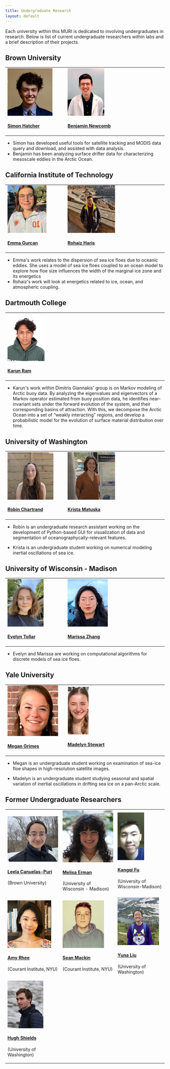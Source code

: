 ```yaml
---
title: Undergraduate Research
layout: default
---
```


Each university within this MURI is dedicated to involving undergraduates in research. Below is list of current undergraduate researchers within labs and a brief description of their projects. 

## Brown University
<table class="fixed">
  <col width="200"/>
  <col width="200"/>
  <col width="200"/>
  <tr>
    <td> <!-- Simon Hatcher -->
        <div class="card" style="width: 10rem;">
          <a href="" title="" class="card-image hover-overlay" target="_blank">
          <img src="images/team/Simon.JPG" alt="" class="img-responsive" height="150">
          </a>  
          <div class="card-text">
            <h4><a href="" target="_blank">Simon Hatcher</a></h4>
          </div>
        </div>
    </td>
    <td> <!-- Benjamin Newcomb -->
        <div class="card" style="width: 10rem;">
          <a href="" title="" class="card-image hover-overlay" target="_blank">
          <img src="images/team/Benjamin.png" alt="" class="img-responsive" height="150">
          </a>  
          <div class="card-text">
            <h4><a href="" target="_blank">Benjamin Newcomb</a></h4>
          </div>
        </div>
    </td>
  </tr>
</table>

- Simon has developed useful tools for satellite tracking and MODIS data query and download, and assisted with data analysis.
- Benjamin has been analyzing surface drifter data for characterizing mesoscale eddies in the Arctic Ocean.

## California Institute of Technology
<table class="fixed">
  <col width="200"/>
  <col width="200"/>
  <col width="200"/>
  <tr>
    <td> <!-- Emma Gurcan -->
        <div class="card" style="width: 10rem;">
        <a href="" title="" class="card-image hover-overlay" target="_blank">
        <img src="images/team/gurcan.jpg" alt="" class="img-responsive" height="150">
        </a>  
        <div class="card-text">
            <h4><a href="" target="_blank">Emma Gurcan</a></h4>
        </div>
        </div>
    </td>
        <td> <!-- Rohaiz Haris -->
        <div class="card" style="width: 10rem;">
        <a href="" title="" class="card-image hover-overlay" target="_blank">
        <img src="images/team/RohaizHaris.jpg" alt="" class="img-responsive" height="150">
        </a>  
        <div class="card-text">
            <h4><a href="" target="_blank">Rohaiz Haris</a></h4>
        </div>
        </div>
    </td>
  </tr>
</table>

- Emma's work relates to the dispersion of sea ice floes due to oceanic eddies. She uses a model of sea ice floes coupled to an ocean model to explore how floe size influences the width of the marginal ice zone and its energetics
- Rohaiz's work will look at energetics related to ice, ocean, and atmospheric coupling.
    

<!-- ## Courant Institute NYU
<table class="fixed">
  <col width="200"/>
  <col width="200"/>
  <col width="200"/>
  <tr>
  </tr>
</table> -->

## Dartmouth College
<table class="fixed">
  <col width="200"/>
  <col width="200"/>
  <col width="200"/>
  <tr>
    <td> <!-- Karun Ram -->
        <div class="card" style="width: 10rem;">
          <a href="" title="" class="card-image hover-overlay" target="_blank">
          <img src="images/team/picRam.jpg" alt="" class="img-responsive" height="150">
          </a>  
          <div class="card-text">
            <h4><a href="" target="_blank">Karun Ram</a></h4>
          </div>
        </div>
    </td>
  </tr>
</table>

- Karun's work within Dimitris Giannakis' group is on Markov modeling of Arctic buoy data. By analyzing the eigenvalues and eigenvectors of a Markov operator estimated from buoy position data, he identifies near-invariant sets under the forward evolution of the system, and their corresponding basins of attraction. With this, we decompose the Arctic Ocean into a set of “weakly interacting" regions, and develop a probabilistic model for the evolution of surface material distribution over time.

## University of Washington
<table class="fixed">
  <col width="200"/>
  <col width="200"/>
  <col width="200"/>
  <tr>
    <td> <!-- Robin Chartrand -->
        <div class="card" style="width: 10rem;">
          <a href="https://deep.ocean.washington.edu/" title="" class="card-image hover-overlay" target="_blank">
          <img src="images/team/Robin.jpeg" alt="" class="img-responsive" height="150">
          </a>  
          <div class="card-text">
            <h4><a href="https://deep.ocean.washington.edu/" target="_blank">Robin Chartrand</a></h4>
          </div>
        </div>
    </td>
    <td> <!-- Krista Matuska -->
        <div class="card" style="width: 10rem;">
          <a href="https://deep.ocean.washington.edu/" title="" class="card-image hover-overlay" target="_blank">
          <img src="images/team/Krista.jpg" alt="" class="img-responsive" height="150">
          </a>  
          <div class="card-text">
            <h4><a href="https://deep.ocean.washington.edu/" target="_blank">Krista Matuska</a></h4>
          </div>
        </div>
    </td>
  </tr>
</table>

- Robin is an undergraduate research assistant working on the development of Python-based GUI for visualization of data and segmentation of oceanographycally-relevant features.

- Krista is an undergraduate student working on numerical modeling inertial oscillations of sea ice.

## University of Wisconsin - Madison
<table class="fixed">
  <col width="200"/>
  <col width="200"/>
  <col width="200"/>
  <tr>
    <td> <!-- Evelyn Tollar -->
        <div class="card" style="width: 10rem;">
          <a href="" title="" class="card-image hover-overlay" target="_blank">
          <img src="images/team/EvelynTollar.jpeg" alt="" class="img-responsive" height="150">
          </a>  
          <div class="card-text">
            <h4><a href="" target="_blank">Evelyn Tollar</a></h4>
          </div>
        </div>
    </td>
    <td> <!-- Marissa Zhang -->
        <div class="card" style="width: 10rem;">
          <a href="" title="" class="card-image hover-overlay" target="_blank">
          <img src="images/team/MarissaZhang.jpeg" alt="" class="img-responsive" height="150">
          </a>  
          <div class="card-text">
            <h4><a href="" target="_blank">Marissa Zhang</a></h4>
          </div>
        </div>
    </td>
  </tr>
</table>

- Evelyn and Marissa are working on computational algorithms for discrete models of sea ice floes.

## Yale University
<table class="fixed">
  <col width="200"/>
  <col width="200"/>
  <col width="200"/>
  <tr>
    <td> <!-- Megan Grimes -->
        <div class="card" style="width: 10rem;">
          <a href="https://people.earth.yale.edu/profile/mary-louise-timmermans/about" title="" class="card-image hover-overlay" target="_blank">
          <img src="images/team/Megan_Grimes.jpg" alt="" class="img-responsive" heigth="150">
          </a>  
          <div class="card-text">
            <h4><a href="https://people.earth.yale.edu/profile/mary-louise-timmermans/about" target="_blank">Megan Grimes</a></h4>
          </div>
        </div> 
    </td>
    <td> <!-- Madelyn Stewart -->
        <div class="card" style="width: 10rem;">
          <a href="https://people.earth.yale.edu/profile/mary-louise-timmermans/about" title="" class="card-image hover-overlay" target="_blank">
          <img src="images/team/Madelyn_Stewart.png" alt="" class="img-responsive" height="150">
          </a>  
          <div class="card-text">
            <h4><a href="https://people.earth.yale.edu/profile/mary-louise-timmermans/about" target="_blank">Madelyn Stewart</a></h4>
          </div>
        </div>
    </td>
  </tr>
</table>

- Megan is an undergraduate student working on examination of sea-ice floe shapes in high-resolution satellite images.

- Madelyn is an undergraduate student studying seasonal and spatial variation of inertial oscillations in drifting sea ice on a pan-Arctic scale.

## Former Undergraduate Researchers
<table class="fixed">
  <col width="200"/>
  <col width="200"/>
  <col width="200"/>
  <tr>
    <td> <!-- Leela Canuelas-Puri -->
        <div class="card" style="width: 10rem;">
          <a href="" title="" class="card-image hover-overlay" target="_blank">
          <img src="images/team/Leela_Canuelas_Puri.jpeg" alt="" class="img-responsive">
          </a>  
          <div class="card-text">
            <h4><a href="" target="_blank">Leela Canuelas-Puri</a></h4>
            <div class="card-desription">
              <p>(Brown University)</p>
            </div>
          </div>
        </div>
    </td>
        <td> <!--  Melisa Erman -->
        <div class="card" style="width: 10rem;">
          <a href="" title="" class="card-image hover-overlay" target="_blank">
          <img src="images/team/Melisa_Erman.jpeg" alt="" class="img-responsive">
          </a>  
          <div class="card-text">
            <h4><a href="" target="_blank"> Melisa Erman</a></h4>
            <div class="card-desription">
              <p>(University of Wisconsin - Madison)</p>
            </div>
          </div>
        </div>
    </td>
    <td> <!-- Kangqi Fu -->
        <div class="card" style="width: 10rem;">
          <a href="" title="" class="card-image hover-overlay" target="_blank">
          <img src="images/team/Kangqi.png" alt="" class="img-responsive" height="150">
          </a>  
          <div class="card-text">
            <h4><a href="" target="_blank">Kangqi Fu</a></h4>
            <div class="card-desription">
              <p>(University of Wisconsin-Madison)</p>
            </div>
          </div>
        </div>
    </td>
    <td> <!-- Linkai Ma -->
        <div class="card" style="width: 10rem;">
          <a href="" title="" class="card-image hover-overlay" target="_blank">
          <img src="images/team/picMa.png" alt="" class="img-responsive" height="150">
          </a>  
          <div class="card-text">
            <h4><a href="" target="_blank">Linkai Ma</a></h4>
            <div class="card-desription">
              <p>(Courant Institute, NYU)</p>
            </div>
          </div>
        </div>
    </td>
  </tr>
  <tr>
    <td> <!-- Amy Rhee -->
        <div class="card" style="width: 10rem;">
          <a href="" title="" class="card-image hover-overlay" target="_blank">
          <img src="images/team/picRhee2.png" alt="" class="img-responsive" height="150">
          </a>  
          <div class="card-text">
            <h4><a href="" target="_blank">Amy Rhee</a></h4>
            <div class="card-desription">
              <p>(Courant Institute, NYU)</p>
            </div>
          </div>
        </div>
    </td>
    <td> <!-- Sean Mackin -->
        <div class="card" style="width: 10rem;">
          <a href="" title="" class="card-image hover-overlay" target="_blank">
          <img src="images/team/picMackin.png" alt="" class="img-responsive" height="150">
          </a>  
          <div class="card-text">
            <h4><a href="" target="_blank">Sean Mackin</a></h4>
            <div class="card-desription">
              <p>(Courant Institute, NYU)</p>
            </div>
          </div>
        </div>
    </td>
        <td> <!-- Yuna Liu -->
        <div class="card" style="width: 10rem;">
          <a href="https://deep.ocean.washington.edu/" title="" class="card-image hover-overlay" target="_blank">
          <img src="images/team/yuna.jpeg" alt="" class="img-responsive" height="150">
          </a>  
          <div class="card-text">
            <h4><a href="https://deep.ocean.washington.edu/" target="_blank">Yuna Liu</a></h4>
            <div class="card-desription">
              <p>(University of Washington)</p>
            </div>
          </div>
        </div>
    </td>
    <td> <!-- Camille Viviani -->
        <div class="card" style="width: 10rem;">
          <a href="https://deep.ocean.washington.edu/" title="" class="card-image hover-overlay" target="_blank">
          <img src="images/team/camille.jpeg" alt="" class="img-responsive" height="150">
          </a>  
          <div class="card-text">
            <h4><a href="https://deep.ocean.washington.edu/" target="_blank">Camille Viviani</a></h4>
            <div class="card-desription">
              <p>(University of Washington)</p>
            </div>
          </div>
        </div>
    </td>
  </tr>
  <tr>
    <td> <!-- Hugh Shields -->
        <div class="card" style="width: 10rem;">
          <a href="https://deep.ocean.washington.edu/" title="" class="card-image hover-overlay" target="_blank">
          <img src="images/team/Hugh.jpg" alt="" class="img-responsive" height="150">
          </a>  
          <div class="card-text">
            <h4><a href="https://deep.ocean.washington.edu/" target="_blank">Hugh Shields</a></h4>
            <div class="card-desription">
              <p>(University of Washington)</p>
            </div>
          </div>
        </div>
    </td>
  </tr>
</table>
